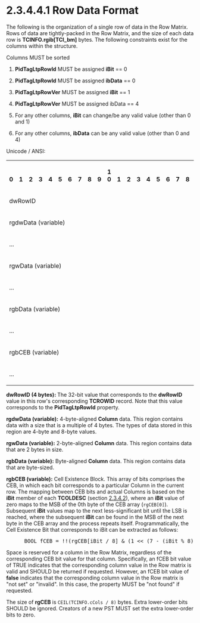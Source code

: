<html dir="LTR" xmlns:mshelp="http://msdn.microsoft.com/mshelp" xmlns:ddue="http://ddue.schemas.microsoft.com/authoring/2003/5" xmlns:xlink="http://www.w3.org/1999/xlink" xmlns:tool="http://www.microsoft.com/tooltip">
    <head>
        <meta http-equiv="Content-Type" content="text/html; CHARSET=utf-8"></meta>
        <meta name="save" content="history"></meta>
        <title>2.3.4.4.1 Row Data Format</title>
        <xml>
            <mshelp:toctitle title="2.3.4.4.1 Row Data Format"></mshelp:toctitle>
            <mshelp:rltitle title="[MS-PST]: Row Data Format"></mshelp:rltitle>
            <mshelp:keyword index="A" term="c48fa6b4-bfd4-49d7-80f8-8718bc4bcddc"></mshelp:keyword>
            <mshelp:attr name="DCSext.ContentType" value="open specification"></mshelp:attr>
            <mshelp:attr name="AssetID" value="c48fa6b4-bfd4-49d7-80f8-8718bc4bcddc"></mshelp:attr>
            <mshelp:attr name="TopicType" value="kbRef"></mshelp:attr>
            <mshelp:attr name="DCSext.Title" value="[MS-PST]: Row Data Format" />
        </xml>
    </head>
    <body>
        <div id="header">
            <h1 class="heading">2.3.4.4.1 Row Data Format</h1>
        </div>
        <div id="mainSection">
            <div id="mainBody">
                <div id="allHistory" class="saveHistory"></div>
                <div id="sectionSection0" class="section" name="collapseableSection">
                    

<p>The following is the organization of a single row of data in
the Row Matrix. Rows of data are tightly-packed in the Row Matrix, and the size
of each data row is <b>TCINFO.rgib[TCI_bm]</b> bytes. The following constraints
exist for the columns within the structure.</p>

<p>Columns MUST be sorted</p>

<ol><li><p><span>   
</span><b>PidTagLtpRowId</b> MUST be assigned <b>iBit</b> == 0</p>

</li><li><p><span>   
</span><b>PidTagLtpRowId</b> MUST be assigned <b>ibData</b> == 0</p>

</li><li><p><span>   
</span><b>PidTagLtpRowVer</b> MUST be assigned <b>iBit</b> == 1</p>

</li><li><p><span>   
</span><b>PidTagLtpRowVer</b> MUST be assigned ibData == 4</p>

</li><li><p><span>   
</span>For any other columns, <b>iBit</b> can change/be any valid value (other
than 0 and 1)</p>

</li><li><p><span>   
</span>For any other columns, <b>ibData</b> can be any valid value (other than
0 and 4)</p>

</li></ol><p>Unicode / ANSI:</p>

<table>
 <tr>
  <th><p><br>0</p></th>
  <th><p><br>1</p></th>
  <th><p><br>2</p></th>
  <th><p><br>3</p></th>
  <th><p><br>4</p></th>
  <th><p><br>5</p></th>
  <th><p><br>6</p></th>
  <th><p><br>7</p></th>
  <th><p><br>8</p></th>
  <th><p><br>9</p></th>
  <th><p>1<br>0</p></th>
  <th><p><br>1</p></th>
  <th><p><br>2</p></th>
  <th><p><br>3</p></th>
  <th><p><br>4</p></th>
  <th><p><br>5</p></th>
  <th><p><br>6</p></th>
  <th><p><br>7</p></th>
  <th><p><br>8</p></th>
  <th><p><br>9</p></th>
  <th><p>2<br>0</p></th>
  <th><p><br>1</p></th>
  <th><p><br>2</p></th>
  <th><p><br>3</p></th>
  <th><p><br>4</p></th>
  <th><p><br>5</p></th>
  <th><p><br>6</p></th>
  <th><p><br>7</p></th>
  <th><p><br>8</p></th>
  <th><p><br>9</p></th>
  <th><p>3<br>0</p></th>
  <th><p><br>1</p></th>
 </tr>
 <tr>
  <td colspan="32">
  <p>dwRowID</p>
  </td>
 </tr>
 <tr>
  <td colspan="32">
  <p>rgdwData
  (variable)</p>
  </td>
 </tr>
 <tr>
  <td colspan="32">
  <p>...</p>
  </td>
 </tr>
 <tr>
  <td colspan="32">
  <p>rgwData
  (variable)</p>
  </td>
 </tr>
 <tr>
  <td colspan="32">
  <p>...</p>
  </td>
 </tr>
 <tr>
  <td colspan="32">
  <p>rgbData
  (variable)</p>
  </td>
 </tr>
 <tr>
  <td colspan="32">
  <p>...</p>
  </td>
 </tr>
 <tr>
  <td colspan="32">
  <p>rgbCEB
  (variable)</p>
  </td>
 </tr>
 <tr>
  <td colspan="32">
  <p>...</p>
  </td>
 </tr>
</table>

<p><b>dwRowID (4 bytes): </b>The 32-bit value that
corresponds to the <b>dwRowID</b> value in this row's corresponding <b>TCROWID</b>
record. Note that this value corresponds to the <b>PidTagLtpRowId</b> property.</p>

<p><b>rgdwData (variable):</b> 4-byte-aligned <b>Column</b>
data. This region contains data with a size that is a multiple of 4 bytes. The
types of data stored in this region are 4-byte and 8-byte values.</p>

<p><b>rgwData (variable):</b> 2-byte-aligned <b>Column</b>
data. This region contains data that are 2 bytes in size.</p>

<p><b>rgbData (variable):</b> Byte-aligned <b>Column</b>
data. This region contains data that are byte-sized.</p>

<p><b>rgbCEB (variable):</b> Cell Existence Block. This
array of bits comprises the CEB, in which each bit corresponds to a particular
Column in the current row. The mapping between CEB bits and actual Columns is
based on the <b>iBit</b> member of each <b>TCOLDESC</b> (section <a href="3a2f63cf-bb40-4559-910c-e55ec43d9cbb.htm">2.3.4.2</a>), where an <b>iBit</b>
value of zero maps to the MSB of the 0th byte of the CEB array (<code>rgCEB[0]</code>). Subsequent <b>iBit</b> values map to the
next less-significant bit until the LSB is reached, where the subsequent <b>iBit</b>
can be found in the MSB of the next byte in the CEB array and the process
repeats itself. Programmatically, the Cell Existence Bit that corresponds to
iBit can be extracted as follows:</p>

<dl>
<dd>
<div><pre> BOOL fCEB = !!(rgCEB[iBit / 8] &amp; (1 &lt;&lt; (7 - (iBit % 8))));
</pre></div>
</dd></dl>

<p>Space is reserved for a column in the Row Matrix, regardless
of the corresponding CEB bit value for that column. Specifically, an fCEB bit
value of TRUE indicates that the corresponding column value in the Row matrix
is valid and SHOULD be returned if requested. However, an fCEB bit value of <b>false</b>
indicates that the corresponding column value in the Row matrix is &quot;not
set&quot; or &quot;invalid&quot;. In this case, the property MUST be &quot;not
found&quot; if requested.</p>

<p>The size of <b>rgCEB</b> is <code>CEIL(TCINFO.cCols / 8)</code> bytes. Extra lower-order bits SHOULD be ignored. Creators of a new
PST MUST set the extra lower-order bits to zero.</p>
                </div>
            </div>
        </div>
    </body>
</html>